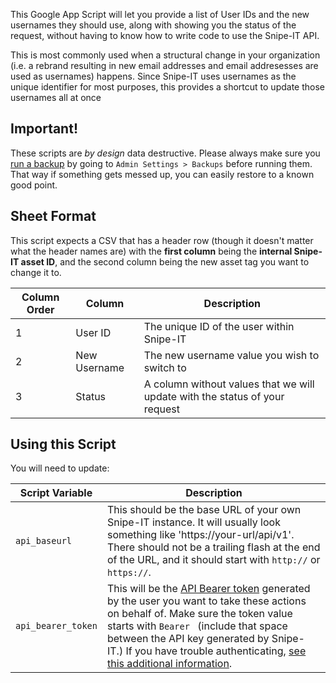 This Google App Script will let you provide a list of User IDs and the new usernames they should use, along with showing you the status of the request, without having to know how to write code to use the Snipe-IT API.

This is most commonly used when a structural change in your organization (i.e. a rebrand resulting in new email addresses and email addresesses are used as usernames) happens. Since Snipe-IT uses usernames as the unique identifier for most purposes, this provides a shortcut to update those usernames all at once

## Important!

These scripts are *by design* data destructive. Please always make sure you [run a backup](https://snipe-it.readme.io/docs/backups) by going to `Admin Settings > Backups` before running them. That way if something gets messed up, you can easily restore to a known good point.

## Sheet Format

This script expects a CSV that has a header row (though it doesn't matter what the header names are) with the __first column__ being the __internal Snipe-IT asset ID__, and the second column being the new asset tag you want to change it to.

| Column Order | Column       | Description                                                                 |
|--------------|--------------|-----------------------------------------------------------------------------|
| 1            | User ID      | The unique ID of the user within Snipe-IT                                   |
| 2            | New Username | The new username value you wish to switch to                                |
| 3            | Status       | A column without values that we will update with the status of your request |


## Using this Script

You will need to update:


| Script Variable    | Description|
|--------------------| ---|
| `api_baseurl`      | This should be the base URL of your own Snipe-IT instance. It will usually look something like 'https://your-url/api/v1'. There should not be a trailing flash at the end of the URL, and it should start with `http://` or `https://`.|
| `api_bearer_token` | This will be the [API Bearer token](https://snipe-it.readme.io/reference/generating-api-tokens) generated by the user you want to take these actions on behalf of. Make sure the token value starts with `Bearer ` (include that space between the API key generated by Snipe-IT.) If you have trouble authenticating, [see this additional information](https://snipe-it.readme.io/reference/authenticating-with-the-api).|

